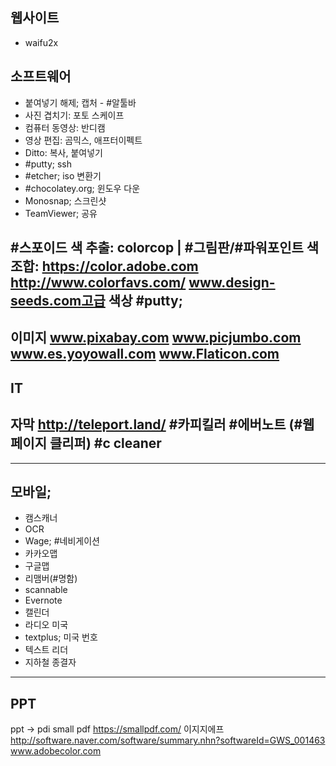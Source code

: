 ## 웹사이트
* waifu2x

## 소프트웨어
* 붙여넣기 해제; 캡처 - #알툴바
* 사진 겹치기: 포토 스케이프
* 컴퓨터 동영상: 반디캠
* 영상 편집: 곰믹스, 애프터이펙트
* Ditto: 복사, 붙여넣기
* #putty; ssh
* #etcher; iso 변환기
* #chocolatey.org; 윈도우 다운
* Monosnap; 스크린샷
* TeamViewer; 공유

#스포이드 색 추출: colorcop | #그림판/#파워포인트
색 조합: https://color.adobe.com http://www.colorfavs.com/ www.design-seeds.com﻿고급 색상
#putty; 
----------------
이미지
www.pixabay.com
www.picjumbo.com
www.es.yoyowall.com
www.Flaticon.com
----------------
IT
-----------
자막
http://teleport.land/
#카피킬러
#에버노트 (#웹페이지 클리퍼)
#c cleaner
-----------------


---------------------
## 모바일; 
* 캠스캐너
* OCR
* Wage; #네비게이션
* 카카오맵
* 구글맵
* 리맴버(#명함)
* scannable
* Evernote
* 캘린더
* 라디오 미국
* textplus; 미국 번호
* 텍스트 리더
* 지하철 종결자
--------------------

## PPT
ppt -> pdi small pdf https://smallpdf.com/
이지지에프 http://software.naver.com/software/summary.nhn?softwareId=GWS_001463
www.adobecolor.com